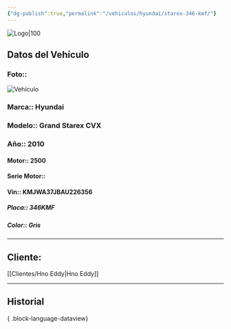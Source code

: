 ```yaml
---
{"dg-publish":true,"permalink":"/vehiculos/hyundai/starex-346-kmf/"}
---
```


![Logo|100](http://drive.google.com/uc?export=view&id=137fl3TIZ0-PU8b-Pt0bsjclwHub_u78G)

## Datos del Vehículo 
### Foto:: 
![Vehículo](http://drive.google.com/uc?export=view&id=1qnbeqQJmYt7OCgyPeNzYlQkWr_2C-Dbz)

### Marca:: Hyundai
### Modelo:: Grand Starex CVX
### Año:: 2010
#### Motor:: 2500
#### Serie Motor:: 
#### Vin:: KMJWA37JBAU226356
##### Placa:: 346KMF
##### Color:: Gris
---

## Cliente:

[[Clientes/Hno Eddy\|Hno Eddy]]

---

## Historial


{ .block-language-dataview} 